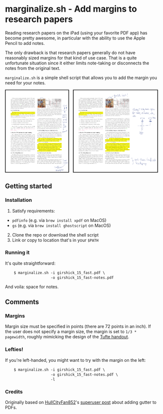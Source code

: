 marginalize.sh - Add margins to research papers
===============================================

Reading research papers on the iPad (using your favorite PDF app) has become
pretty awesome, in particular with the ability to use the Apple Pencil to add
notes.

The only drawback is that research papers generally do not have reasonably
sized margins for that kind of use case. That is a quite unfortunate situation
since it either limits note-taking or disconnects the notes from the original
text.

`marginalize.sh` is a simple shell script that allows you to add the margin you
need for your notes.

![Before and after](https://github.com/mkirchner/marginalize.sh/blob/master/doc/before_after.png)

Getting started
---------------

### Installation

1. Satisfy requirements: 
  * `pdfinfo` (e.g. via `brew install xpdf` on MacOS)
  * `gs` (e.g. via `brew install ghostscript` on MacOS)
2. Clone the repo or download the shell script
3. Link or copy to location that's in your `$PATH`

### Running it

It's quite straightforward:

        $ marginalize.sh -i girshick_15_fast.pdf \
                         -o girshick_15_fast-notes.pdf

And voila: space for notes.


Comments
--------

### Margins

Margin size must be specified in points (there are 72 points in an inch). If
the user does not specify a margin size, the margin is set to `1/3 *
pagewidth`, roughly mimicking the design of the [Tufte handout][tufte].

### Lefties!

If you're left-handed, you might want to try with the margin on the left:

        $ marginalize.sh -i girshick_15_fast.pdf \
                         -o girshick_15_fast-notes.pdf \
                         -l

### Credits

Originally based on [HullCityFan852][hcf]'s [superuser post][su_post] about
adding gutter to PDFs.

[hcf]: https://superuser.com/users/388203/hullcityfan852
[su_post]: https://superuser.com/questions/904332/add-gutter-binding-margin-to-existing-pdf-file
[tufte]: https://ctan.org/pkg/tufte-latex?lang=en
